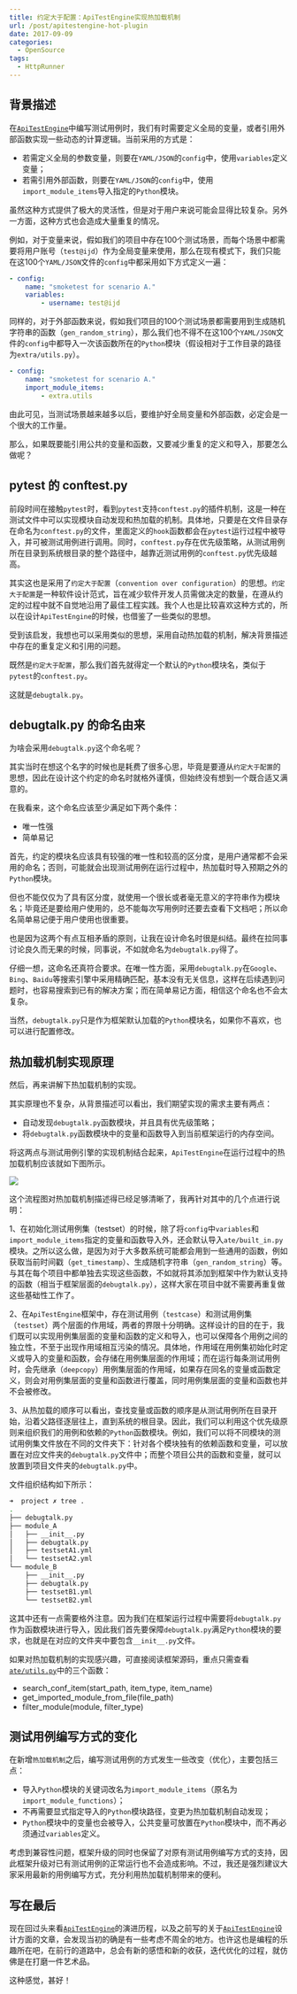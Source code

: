 ```yaml
---
title: 约定大于配置：ApiTestEngine实现热加载机制
url: /post/apitestengine-hot-plugin
date: 2017-09-09
categories:
  - OpenSource
tags:
  - HttpRunner
---
```


## 背景描述

在[`ApiTestEngine`][ApiTestEngine]中编写测试用例时，我们有时需要定义全局的变量，或者引用外部函数实现一些动态的计算逻辑。当前采用的方式是：

- 若需定义全局的参数变量，则要在`YAML/JSON`的`config`中，使用`variables`定义变量；
- 若需引用外部函数，则要在`YAML/JSON`的`config`中，使用`import_module_items`导入指定的`Python`模块。

虽然这种方式提供了极大的灵活性，但是对于用户来说可能会显得比较复杂。另外一方面，这种方式也会造成大量重复的情况。

例如，对于变量来说，假如我们的项目中存在100个测试场景，而每个场景中都需要将用户账号（`test@ijd`）作为全局变量来使用，那么在现有模式下，我们只能在这100个`YAML/JSON`文件的`config`中都采用如下方式定义一遍：

```yaml
- config:
    name: "smoketest for scenario A."
    variables:
        - username: test@ijd
```

同样的，对于外部函数来说，假如我们项目的100个测试场景都需要用到生成随机字符串的函数（`gen_random_string`），那么我们也不得不在这100个`YAML/JSON`文件的`config`中都导入一次该函数所在的`Python`模块（假设相对于工作目录的路径为`extra/utils.py`）。

```yaml
- config:
    name: "smoketest for scenario A."
    import_module_items:
        - extra.utils
```

由此可见，当测试场景越来越多以后，要维护好全局变量和外部函数，必定会是一个很大的工作量。

那么，如果既要能引用公共的变量和函数，又要减少重复的定义和导入，那要怎么做呢？

## pytest 的 conftest.py

前段时间在接触`pytest`时，看到`pytest`支持`conftest.py`的插件机制，这是一种在测试文件中可以实现模块自动发现和热加载的机制。具体地，只要是在文件目录存在命名为`conftest.py`的文件，里面定义的`hook`函数都会在`pytest`运行过程中被导入，并可被测试用例进行调用。同时，`conftest.py`存在优先级策略，从测试用例所在目录到系统根目录的整个路径中，越靠近测试用例的`conftest.py`优先级越高。

其实这也是采用了`约定大于配置`（`convention over configuration`）的思想。`约定大于配置`是一种软件设计范式，旨在减少软件开发人员需做决定的数量，在遵从约定的过程中就不自觉地沿用了最佳工程实践。我个人也是比较喜欢这种方式的，所以在设计`ApiTestEngine`的时候，也借鉴了一些类似的思想。

受到该启发，我想也可以采用类似的思想，采用自动热加载的机制，解决背景描述中存在的重复定义和引用的问题。

既然是`约定大于配置`，那么我们首先就得定一个默认的`Python`模块名，类似于`pytest`的`conftest.py`。

这就是`debugtalk.py`。

## debugtalk.py 的命名由来

为啥会采用`debugtalk.py`这个命名呢？

其实当时在想这个名字的时候也是耗费了很多心思，毕竟是要遵从`约定大于配置`的思想，因此在设计这个约定的命名时就格外谨慎，但始终没有想到一个既合适又满意的。

在我看来，这个命名应该至少满足如下两个条件：

- 唯一性强
- 简单易记

首先，约定的模块名应该具有较强的唯一性和较高的区分度，是用户通常都不会采用的命名；否则，可能就会出现测试用例在运行过程中，热加载时导入预期之外的`Python`模块。

但也不能仅仅为了具有区分度，就使用一个很长或者毫无意义的字符串作为模块名；毕竟还是要给用户使用的，总不能每次写用例时还要去查看下文档吧；所以命名简单易记便于用户使用也很重要。

也是因为这两个有点互相矛盾的原则，让我在设计命名时很是纠结。最终在拉同事讨论良久而无果的时候，同事说，不如就命名为`debugtalk.py`得了。

仔细一想，这命名还真符合要求。在唯一性方面，采用`debugtalk.py`在`Google`、`Bing`、`Baidu`等搜索引擎中采用精确匹配，基本没有无关信息，这样在后续遇到问题时，也容易搜索到已有的解决方案；而在简单易记方面，相信这个命名也不会太复杂。

当然，`debugtalk.py`只是作为框架默认加载的`Python`模块名，如果你不喜欢，也可以进行配置修改。

## 热加载机制实现原理

然后，再来讲解下热加载机制的实现。

其实原理也不复杂，从背景描述可以看出，我们期望实现的需求主要有两点：

- 自动发现`debugtalk.py`函数模块，并且具有优先级策略；
- 将`debugtalk.py`函数模块中的变量和函数导入到当前框架运行的内存空间。

将这两点与测试用例引擎的实现机制结合起来，`ApiTestEngine`在运行过程中的热加载机制应该就如下图所示。

![](/image/ate-hot-plugin.png)

这个流程图对热加载机制描述得已经足够清晰了，我再针对其中的几个点进行说明：

1、在初始化测试用例集（testset）的时候，除了将`config`中`variables`和`import_module_items`指定的变量和函数导入外，还会默认导入`ate/built_in.py`模块。之所以这么做，是因为对于大多数系统可能都会用到一些通用的函数，例如获取当前时间戳（`get_timestamp`）、生成随机字符串（`gen_random_string`）等。与其在每个项目中都单独去实现这些函数，不如就将其添加到框架中作为默认支持的函数（相当于框架层面的`debugtalk.py`），这样大家在项目中就不需要再重复做这些基础性工作了。

2、在`ApiTestEngine`框架中，存在测试用例（`testcase`）和测试用例集（`testset`）两个层面的作用域，两者的界限十分明确。这样设计的目的在于，我们既可以实现用例集层面的变量和函数的定义和导入，也可以保障各个用例之间的独立性，不至于出现作用域相互污染的情况。具体地，作用域在用例集初始化时定义或导入的变量和函数，会存储在用例集层面的作用域；而在运行每条测试用例时，会先继承（`deepcopy`）用例集层面的作用域，如果存在同名的变量或函数定义，则会对用例集层面的变量和函数进行覆盖，同时用例集层面的变量和函数也并不会被修改。

3、从热加载的顺序可以看出，查找变量或函数的顺序是从测试用例所在目录开始，沿着父路径逐层往上，直到系统的根目录。因此，我们可以利用这个优先级原则来组织我们的用例和依赖的`Python`函数模块。例如，我们可以将不同模块的测试用例集文件放在不同的文件夹下：针对各个模块独有的依赖函数和变量，可以放置在对应文件夹的`debugtalk.py`文件中；而整个项目公共的函数和变量，就可以放置到项目文件夹的`debugtalk.py`中。

文件组织结构如下所示：

```bash
➜  project ✗ tree .
.
├── debugtalk.py
├── module_A
│   ├── __init__.py
│   ├── debugtalk.py
│   ├── testsetA1.yml
│   └── testsetA2.yml
└── module_B
    ├── __init__.py
    ├── debugtalk.py
    ├── testsetB1.yml
    └── testsetB2.yml
```

这其中还有一点需要格外注意。因为我们在框架运行过程中需要将`debugtalk.py`作为函数模块进行导入，因此我们首先要保障`debugtalk.py`满足`Python`模块的要求，也就是在对应的文件夹中要包含`__init__.py`文件。

如果对热加载机制的实现感兴趣，可直接阅读框架源码，重点只需查看[`ate/utils.py`][ate-utils]中的三个函数：

- search_conf_item(start_path, item_type, item_name)
- get_imported_module_from_file(file_path)
- filter_module(module, filter_type)

## 测试用例编写方式的变化

在新增`热加载机制`之后，编写测试用例的方式发生一些改变（优化），主要包括三点：

- 导入`Python`模块的关键词改名为`import_module_items`（原名为`import_module_functions`）；
- 不再需要显式指定导入的`Python`模块路径，变更为热加载机制自动发现；
- `Python`模块中的变量也会被导入，公共变量可放置在`Python`模块中，而不再必须通过`variables`定义。

考虑到兼容性问题，框架升级的同时也保留了对原有测试用例编写方式的支持，因此框架升级对已有测试用例的正常运行也不会造成影响。不过，我还是强烈建议大家采用最新的用例编写方式，充分利用热加载机制带来的便利。

## 写在最后

现在回过头来看[`ApiTestEngine`][ApiTestEngine]的演进历程，以及之前写的关于[`ApiTestEngine`][ApiTestEngine]设计方面的文章，会发现当初的确是有一些考虑不周全的地方。也许这也是编程的乐趣所在吧，在前行的道路中，总会有新的感悟和新的收获，迭代优化的过程，就仿佛是在打磨一件艺术品。

这种感觉，甚好！

[ApiTestEngine]: https://github.com/debugtalk/ApiTestEngine
[ate-utils]: https://github.com/debugtalk/ApiTestEngine/blob/master/ate/utils.py